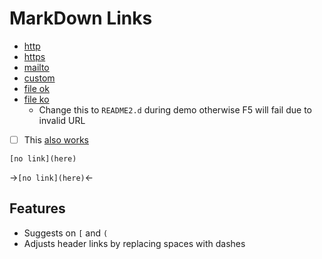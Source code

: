 # MarkDown Links

- [http](http://google.com)
- [https](https://google.com)
- [mailto](mailto:tomas@hubelbauer.net)
- [custom](custom:tomas@hubelbauer.net)
- [file ok](README.md)
- [file ko](README.md)
  - Change this to `README2.d` during demo otherwise F5 will fail due to invalid URL
- [ ] This [also works](README.md)

```code
[no link](here)
```

->`[no link](here)`<-

## Features

- Suggests on `[` and `(`
- Adjusts header links by replacing spaces with dashes
